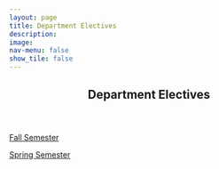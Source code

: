```yaml
---
layout: page
title: Department Electives
description: 
image: 
nav-menu: false
show_tile: false
---
```


<!-- Main -->
<div id="main" class="alt">

<!-- One -->
<section id="one">
	<div class="inner">
		<header class="major">
			<h2>Department Electives</h2>
		</header>

<!-- Content -->
<p><a href="https://epdampiitb.github.io/p/courses/de/fallsem/falldelist.html">Fall Semester</a></p>

<p><a href="https://epdampiitb.github.io/p/courses/de/springsem/springdelist.html">Spring Semester</a></p>
